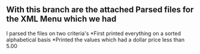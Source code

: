 ## With this branch are the attached Parsed files for the XML Menu which we had

I parsed the files on two criteria's
  *First printed everything on a sorted alphabetical basis
  *Printed the values which had a dollar price less than 5.00
